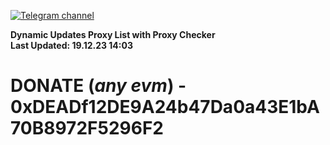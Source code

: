 [![Telegram channel](https://img.shields.io/endpoint?url=https://runkit.io/damiankrawczyk/telegram-badge/branches/master?url=https://t.me/n4z4v0d)](https://t.me/n4z4v0d) 

**Dynamic Updates Proxy List with Proxy Checker**  
**Last Updated: 19.12.23 14:03**

# DONATE (_any evm_) - 0xDEADf12DE9A24b47Da0a43E1bA70B8972F5296F2

